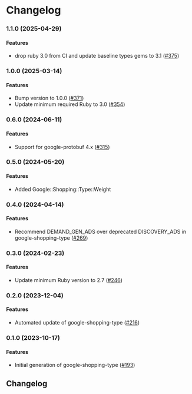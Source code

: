 # Changelog

### 1.1.0 (2025-04-29)

#### Features

* drop ruby 3.0 from CI and update baseline types gems to 3.1 ([#375](https://github.com/googleapis/common-protos-ruby/issues/375)) 

### 1.0.0 (2025-03-14)

#### Features

* Bump version to 1.0.0 ([#371](https://github.com/googleapis/common-protos-ruby/issues/371)) 
* Update minimum required Ruby to 3.0 ([#354](https://github.com/googleapis/common-protos-ruby/issues/354)) 

### 0.6.0 (2024-06-11)

#### Features

* Support for google-protobuf 4.x ([#315](https://github.com/googleapis/common-protos-ruby/issues/315)) 

### 0.5.0 (2024-05-20)

#### Features

* Added Google::Shopping::Type::Weight 

### 0.4.0 (2024-04-14)

#### Features

* Recommend DEMAND_GEN_ADS over deprecated DISCOVERY_ADS in google-shopping-type ([#269](https://github.com/googleapis/common-protos-ruby/issues/269)) 

### 0.3.0 (2024-02-23)

#### Features

* Update minimum Ruby version to 2.7 ([#246](https://github.com/googleapis/common-protos-ruby/issues/246)) 

### 0.2.0 (2023-12-04)

#### Features

* Automated update of google-shopping-type ([#216](https://github.com/googleapis/common-protos-ruby/issues/216)) 

### 0.1.0 (2023-10-17)

#### Features

* Initial generation of google-shopping-type ([#193](https://github.com/googleapis/common-protos-ruby/issues/193)) 

## Changelog
